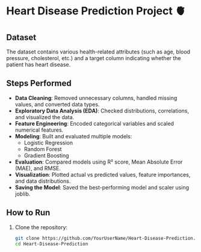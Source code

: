 # Heart Disease Prediction Project 🫀

## Dataset
The dataset contains various health-related attributes (such as age, blood pressure, cholesterol, etc.) and a target column indicating whether the patient has heart disease.

## Steps Performed
- **Data Cleaning**: Removed unnecessary columns, handled missing values, and converted data types.
- **Exploratory Data Analysis (EDA)**: Checked distributions, correlations, and visualized the data.
- **Feature Engineering**: Encoded categorical variables and scaled numerical features.
- **Modeling**: Built and evaluated multiple models:
  - Logistic Regression
  - Random Forest
  - Gradient Boosting  
- **Evaluation**: Compared models using R² score, Mean Absolute Error (MAE), and RMSE.  
- **Visualization**: Plotted actual vs predicted values, feature importances, and data distributions.
- **Saving the Model**: Saved the best-performing model and scaler using joblib.

## How to Run
1. Clone the repository:
   ```bash
   git clone https://github.com/YourUserName/Heart-Disease-Prediction.git
   cd Heart-Disease-Prediction
